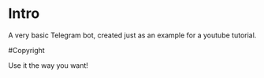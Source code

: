 # Intro
A very basic Telegram bot, created just as an example for a youtube tutorial.

#Copyright

Use it the way you want!

